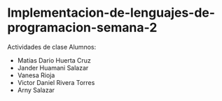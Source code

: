 # Implementacion-de-lenguajes-de-programacion-semana-2
Actividades de clase
Alumnos:
- Matias Dario Huerta Cruz
- Jander Huamani Salazar
- Vanesa Rioja
- Victor Daniel Rivera Torres
- Arny Salazar

